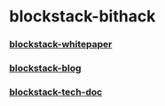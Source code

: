 # blockstack-bithack

### [blockstack-whitepaper](https://github.com/BithackTech/blockstack-bithack/tree/master/whitepaper)

### [blockstack-blog](https://github.com/BithackTech/blockstack-bithack/tree/master/blog)

### [blockstack-tech-doc](https://github.com/BithackTech/blockstack-bithack/tree/master/doc)
